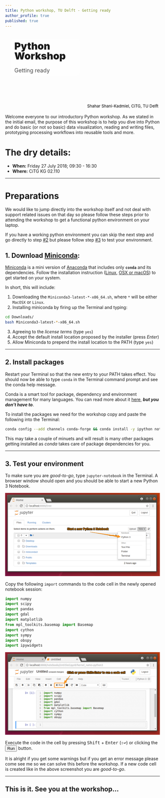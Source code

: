 ```yaml
---
title: Python workshop, TU Delft - Getting ready
author_profile: true
published: true
---
```


<div
    style='background-image: url("_banner_.jpg"); padding: 0px;
    background-size: cover; border-radius: 10px; height: 250px;
    background-position: 50% 50%'>
    <div
        style="float: left; margin: 20px; padding: 10px;
        background: rgba(255 , 255 , 255 , 0.8); width: 40%; height: 100px;
        border-radius: 10px">
        <div
            style="position: relative; top: 50%;
            transform: translatey(-50%)">
            <div
                style="font-size: xx-large; font-weight: 900;
                color: rgba(0 , 0 , 0 , 0.9);
                line-height: 100%">Python Workshop
            </div>
            <div
                style="font-size: large; padding-top: 20px;
                color: rgba(0 , 0 , 0 , 0.7)">Getting ready
            </div>
        </div>
    </div>
    <div style="float: right; font-size: small;
        position: relative; top: 90%; padding: 5px;
        background: rgba(255 , 255 , 255 , 0.6); border-top-left-radius: 10px;
        color: rgba(0 , 0 , 0 , 1)">Shahar Shani-Kadmiel, CiTG, TU Delft
    </div>
</div>

Welcome everyone to our introductory Python workshop. As we stated in the initial email, the purpose of this workshop is to help you dive into Python and do basic (or not so basic) data visualization, reading and writing files, prototyping processing workflows into reusable tools and more.

# The dry details:

- **When:** Friday 27 July 2018; 09:30 - 16:30
- **Where:** CiTG KG 02.110

---
# Preparations

We would like to jump directly into the workshop itself and not deal with support related issues on that day so please follow these steps prior to attending the workshop to get a functional python environment on your laptop.

If you have a working python environment you can skip the next step and go directly to step [#2](#2.-Install-packages) but please follow step [#3](#3.-Test-your-environment) to test your environment.

## 1. Download [Miniconda](https://conda.io/miniconda.html):

[Miniconda](https://conda.io/miniconda.html) is a mini version of [Anaconda](https://www.anaconda.com/) that includes only **`conda`** and its dependencies. Follow the installation instruction ([Linux](https://conda.io/docs/user-guide/install/linux.html#installing-on-linux), [OSX or macOS](https://conda.io/docs/user-guide/install/macos.html#installing-on-macos)) to get started on your system.

In short, this will include:

1. Downloading the `Miniconda3-latest-*-x86_64.sh`, where `*` will be either `MacOSX` or `Linux`.
2. Installing miniconda by firing up the Terminal and typing:
```bash
cd Downloads/
bash Miniconda3-latest-*-x86_64.sh
```
3. Agreeing to the *license terms* (type `yes`)
4. Accept the default install location proposed by the installer (press *Enter*)
5. Allow Miniconda to prepend the install location to the PATH (type `yes`)

---
## 2. Install packages

Restart your Terminal so that the new entry to your PATH takes effect. You should now be able to type `conda` in the Terminal command prompt and see the conda help message.

Conda is a smart tool for package, dependency and environment management for many languages. You can read more about it [here](https://conda.io/docs/index.html), ***but you don't have to***.

To install the packages we need for the workshop copy and paste the following into the Terminal:

```bash
conda config --add channels conda-forge && conda install -y ipython notebook ipywidgets numpy scipy pandas gdal matplotlib basemap basemap-data-hires cython sympy obspy
```

This may take a couple of minuets and will result is many other packages getting installed as *conda* takes care of package dependencies for you.

---
## 3. Test your environment

To make sure you are *good-to-go*, type `jupyter-notebook` in the Terminal. A browser window should open and you should be able to start a new Python 3 Notebook.

![jupyter-notebook](images/jupyter-notebook.png)

Copy the following `import` commands to the code cell in the newly opened notebook session:

```python
import numpy
import scipy
import pandas
import gdal
import matplotlib
from mpl_toolkits.basemap import Basemap
import cython
import sympy
import obspy
import ipywidgets
```

![testing_imports](images/testing_imports.png)

Execute the code in the cell by pressing <kbd>Shift</kbd> + <kbd>Enter</kbd> (<kbd>⇧↩</kbd>) or clicking the <button class="btn btn-default" title="Run" style="padding: 1px 5px"><i class="fa-step-forward fa"></i><span class="toolbar-btn-label">Run</span></button> button.

It is alright if you get some warnings but if you get an error message please come see me so we can solve this before the workshop. If a new code cell is created like in the above screenshot you are *good-to-go*.

---
## This is it. See you at the workshop...
